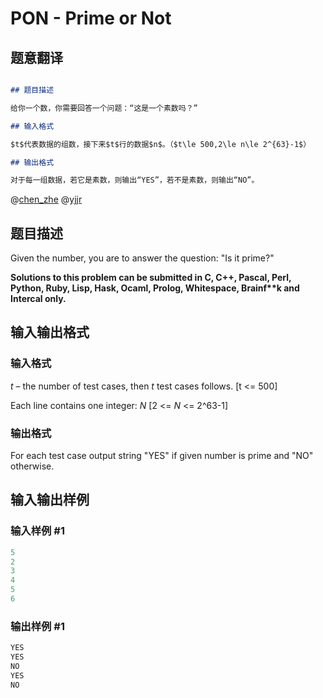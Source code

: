 # PON - Prime or Not

## 题意翻译

```markdown

## 题目描述

给你一个数，你需要回答一个问题：“这是一个素数吗？”

## 输入格式

$t$代表数据的组数，接下来$t$行的数据$n$。（$t\le 500,2\le n\le 2^{63}-1$）

## 输出格式

对于每一组数据，若它是素数，则输出“YES”，若不是素数，则输出“NO”。

```

@[chen_zhe](/space/show?uid=8457) @[yjjr](/space/show?uid=5088)

## 题目描述

Given the number, you are to answer the question: "Is it prime?"

**Solutions to this problem can be submitted in C, C++, Pascal, Perl, Python, Ruby, Lisp, Hask, Ocaml, Prolog, Whitespace, Brainf\*\*k and Intercal only.**

## 输入输出格式

### 输入格式

_t_ – the number of test cases, then _t_ test cases follows. \[t <= 500\]

Each line contains one integer: _N_ \[2 <= _N_ <= 2^63-1\]

### 输出格式

For each test case output string "YES" if given number is prime and "NO" otherwise.

## 输入输出样例

### 输入样例 #1

```cpp
5
2
3
4
5
6
```


### 输出样例 #1

```cpp
YES
YES
NO
YES
NO
```


